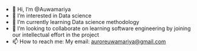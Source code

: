- 👋 Hi, I’m @Auwamariya
- 👀 I’m interested in Data science
- 🌱 I’m currently learning Data science methodology
- 💞️ I’m looking to collaborate on learning software engineering by joining our intellectual effort in the project
- 📫 How to reach me: My email: auroreuwamariya@gmail.com

<!---
Auwamariya/Auwamariya is a ✨ special ✨ repository because its `README.md` (this file) appears on your GitHub profile.
You can click the Preview link to take a look at your changes.
--->
